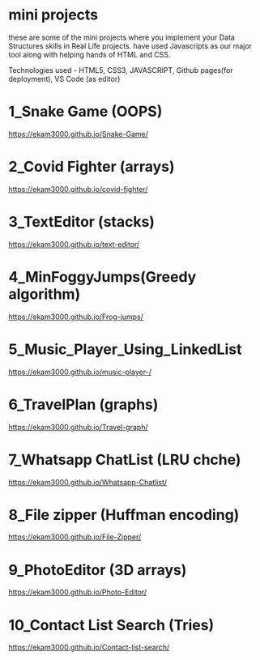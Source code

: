 # mini projects
these are some of the mini projects where you implement your Data Structures skills in Real Life projects.
have used Javascripts as our major tool along with helping hands of HTML and CSS.

Technologies used - HTML5, CSS3, JAVASCRIPT, Github pages(for deployment), VS Code (as editor)

# 1_Snake Game (OOPS) 
https://ekam3000.github.io/Snake-Game/

# 2_Covid Fighter (arrays)
https://ekam3000.github.io/covid-fighter/

# 3_TextEditor (stacks)
https://ekam3000.github.io/text-editor/

# 4_MinFoggyJumps(Greedy algorithm)
https://ekam3000.github.io/Frog-jumps/

# 5_Music_Player_Using_LinkedList
https://ekam3000.github.io/music-player-/

# 6_TravelPlan (graphs)
https://ekam3000.github.io/Travel-graph/

# 7_Whatsapp ChatList (LRU chche)
https://ekam3000.github.io/Whatsapp-Chatlist/

# 8_File zipper (Huffman encoding)
https://ekam3000.github.io/File-Zipper/

# 9_PhotoEditor (3D arrays)
https://ekam3000.github.io/Photo-Editor/

# 10_Contact List Search (Tries)
https://ekam3000.github.io/Contact-list-search/

